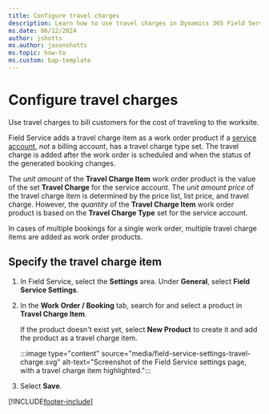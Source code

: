 ```yaml
---
title: Configure travel charges
description: Learn how to use travel charges in Dynamics 365 Field Service to bill for the cost of traveling to a worksite.
ms.date: 06/12/2024
author: jshotts
ms.author: jasonshotts
ms.topic: how-to
ms.custom: bap-template
---
```


# Configure travel charges

Use travel charges to bill customers for the cost of traveling to the worksite.

Field Service adds a travel charge item as a work order product if a [service account](accounts.md), *not* a billing account, has a travel charge type set. The travel charge is added after the work order is scheduled and when the status of the generated booking changes.

The *unit amount* of the **Travel Charge Item** work order product is the value of the set **Travel Charge** for the service account. The *unit amount price* of the travel charge item is determined by the price list, list price, and travel charge. However, the *quantity* of the **Travel Charge Item** work order product is based on the **Travel Charge Type** set for the service account.

In cases of multiple bookings for a single work order, multiple travel charge items are added as work order products.

## Specify the travel charge item

1. In Field Service, select the **Settings** area. Under **General**, select **Field Service Settings**.

1. In the **Work Order / Booking** tab, search for and select a product in **Travel Charge Item**.
  
   If the product doesn't exist yet, select **New Product** to create it and add the product as a travel charge item.

   :::image type="content" source="media/field-service-settings-travel-charge.svg" alt-text="Screenshot of the Field Service settings page, with a travel charge item highlighted.":::

1. Select **Save**.

[!INCLUDE[footer-include](../includes/footer-banner.md)]
